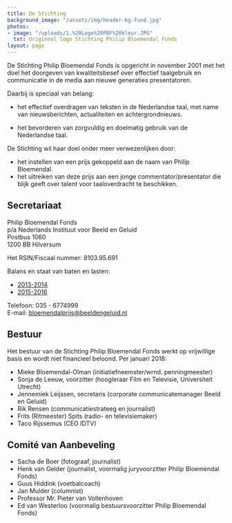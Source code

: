 ```yaml
---
title: De Stichting
background_image: "/assets/img/header-bg-fund.jpg"
photos:
- image: "/uploads/1.%20Logo%20PBF%20kleur.JPG"
  txt: Origineel logo Stichting Philip Bloemendal Fonds
layout: page
---
```


De Stichting Philip Bloemendal Fonds is opgericht in november 2001 met het doel het doorgeven van kwaliteitsbesef over effectief taalgebruik en communicatie in de media aan nieuwe generaties presentatoren.

Daarbij is speciaal van belang:

* het effectief overdragen van teksten in de Nederlandse taal, met name van nieuwsberichten, actualiteiten en achtergrondnieuws.

* het bevorderen van zorgvuldig en doelmatig gebruik van de Nederlandse taal.

De Stichting wil haar doel onder meer verwezenlijken door:

* het instellen van een prijs gekoppeld aan de naam van Philip Bloemendal.
* het uitreiken van deze prijs aan een jonge commentator/presentator die blijk geeft over talent voor taaloverdracht te beschikken.

## Secretariaat

Philip Bloemendal Fonds  
p/a Nederlands Instituut voor Beeld en Geluid  
Postbus 1060  
1200 BB Hilversum  

Het RSIN/Fiscaal nummer: 8103.95.691

Balans en staat van baten en lasten:

* [2013-2014](/uploads/Financieeljaarverslag2013-2014PBP.pdf)
* [2015-2016](/uploads/Financieeljaarverslag2015-2016PBP.pdf)

Telefoon: 035 - 6774999  
E-mail: [bloemendalprijs@beeldengeluid.nl](mailto:bloemendalprijs@beeldengeluid.nl)

## Bestuur

Het bestuur van de Stichting Philip Bloemendal Fonds werkt op vrijwillige basis en wordt niet financieel beloond. Per januari 2018:

* Mieke Bloemendal-Olman (initiatiefneemster/wrnd. penningmeester)
* Sonja de Leeuw, voorzitter (hoogleraar Film en Televisie, Universiteit Utrecht)
* Jennemiek Leijssen, secretaris (corporate communicatemanager Beeld en Geluid)
* Rik Rensen (communicatiestrateeg en journalist)
* Frits (Ritmeester) Spits (radio- en televisiemaker)
* Taco Rijssemus (CEO IDTV)

## Comité van Aanbeveling

* Sacha de Boer (fotograaf, journalist)
* Henk van Gelder (journalist, voormalig juryvoorzitter Philip Bloemendal Fonds)
* Guus Hiddink (voetbalcoach)
* Jan Mulder (columnist)
* Professor Mr. Pieter van Vollenhoven
* Ed van Westerloo (voormalig bestuursvoorzitter Philip Bloemendal Fonds)